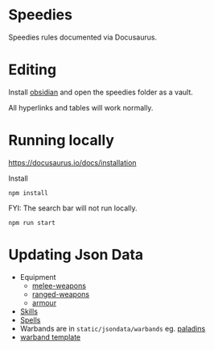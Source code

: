 # Speedies
Speedies rules documented via Docusaurus.

# Editing
Install [obsidian](https://obsidian.md/) and open the speedies folder as a vault.

All hyperlinks and tables will work normally.

# Running locally
https://docusaurus.io/docs/installation

Install
```
npm install
```

FYI: The search bar will not run locally.

```
npm run start
```

# Updating Json Data
- Equipment
	- [melee-weapons](static/jsondata/melee-weapons.json)
	- [ranged-weapons](static/jsondata/ranged-weapons.json)
	- [armour](static/jsondata/armour.json)
- [Skills](static/jsondata/skills.json)
- [Spells](static/jsondata/spells.json)
- Warbands are in `static/jsondata/warbands` eg. [paladins](static/jsondata/warbands/Paladins.json)
- [warband template](static/jsondata/warband%20template.json)
